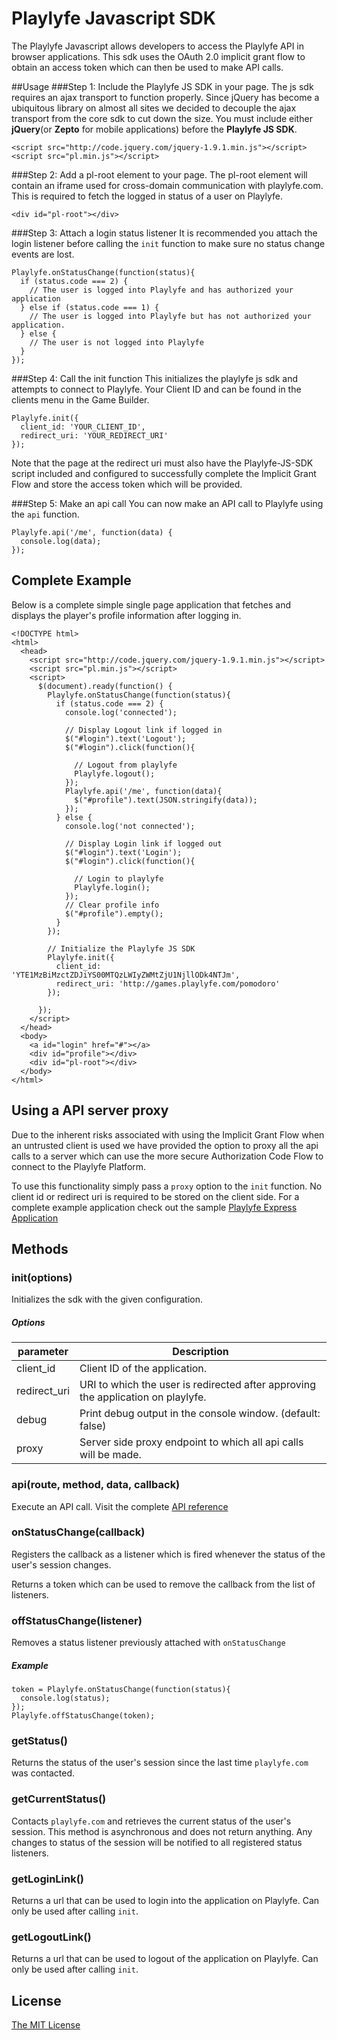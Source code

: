 Playlyfe Javascript SDK
==================
The Playlyfe Javascript allows developers to access the Playlyfe API in browser applications. This sdk uses the OAuth 2.0 implicit grant flow to obtain an access token which can then be used to make API calls.

##Usage
###Step 1: Include the Playlyfe JS SDK in your page.
The js sdk requires an ajax transport to function properly. Since jQuery has become a ubiquitous library on almost all sites we decided to decouple the ajax transport from the core sdk to cut down the size. You must include either **jQuery**(or **Zepto** for mobile applications) before the **Playlyfe JS SDK**. 

    <script src="http://code.jquery.com/jquery-1.9.1.min.js"></script>
    <script src="pl.min.js"></script>

###Step 2: Add a pl-root element to your page.
The pl-root element will contain an iframe used for cross-domain communication with playlyfe.com. This is required to fetch the logged in status of a user on Playlyfe.

    <div id="pl-root"></div>

###Step 3: Attach a login status listener
It is recommended you attach the login listener before calling the ```init``` function to make sure no status change events are lost.

    Playlyfe.onStatusChange(function(status){
      if (status.code === 2) {
        // The user is logged into Playlyfe and has authorized your application
      } else if (status.code === 1) {
        // The user is logged into Playlyfe but has not authorized your application.
      } else {
        // The user is not logged into Playlyfe
      }
    });

###Step 4: Call the init function
This initializes the playlyfe js sdk and attempts to connect to Playlyfe. Your Client ID and can be found in the clients menu in the Game Builder.

    Playlyfe.init({
      client_id: 'YOUR_CLIENT_ID',
      redirect_uri: 'YOUR_REDIRECT_URI'
    });
    
Note that the page at the redirect uri must also have the Playlyfe-JS-SDK script included and configured to successfully complete the Implicit Grant Flow and store the access token which will be provided.


###Step 5: Make an api call
You can now make an API call to Playlyfe using the ```api``` function.

    Playlyfe.api('/me', function(data) {
      console.log(data);
    }); 


## Complete Example
Below is a complete simple single page application that fetches and displays the player's profile information after logging in.

    <!DOCTYPE html>
    <html>
      <head>
        <script src="http://code.jquery.com/jquery-1.9.1.min.js"></script>
        <script src="pl.min.js"></script>
        <script>
          $(document).ready(function() {
            Playlyfe.onStatusChange(function(status){
              if (status.code === 2) {
                console.log('connected');

                // Display Logout link if logged in
                $("#login").text('Logout');
                $("#login").click(function(){
                  
                  // Logout from playlyfe
                  Playlyfe.logout();
                });
                Playlyfe.api('/me', function(data){
                  $("#profile").text(JSON.stringify(data));
                });
              } else {
                console.log('not connected');

                // Display Login link if logged out
                $("#login").text('Login');
                $("#login").click(function(){

                  // Login to playlyfe
                  Playlyfe.login();
                });
                // Clear profile info
                $("#profile").empty();
              }
            });

            // Initialize the Playlyfe JS SDK
            Playlyfe.init({
              client_id: 'YTE1MzBiMzctZDJiYS00MTQzLWIyZWMtZjU1NjllODk4NTJm',
              redirect_uri: 'http://games.playlyfe.com/pomodoro'
            });

          });
        </script>
      </head>
      <body>
        <a id="login" href="#"></a>
        <div id="profile"></div>
        <div id="pl-root"></div>
      </body>
    </html>

## Using a API server proxy
Due to the inherent risks associated with using the Implicit Grant Flow when an untrusted client is used we have provided the option to proxy all the api calls to a server which can use the more secure Authorization Code Flow to connect to the Playlyfe Platform. 

To use this functionality simply pass a ```proxy``` option to the ```init``` function. No client id or redirect uri is required to be stored on the client side. For a complete example application check out the sample [Playlyfe Express Application](https://github.com/playlyfe/playlyfe-express-app)



## Methods

### init(options)
Initializes the sdk with the given configuration.
##### Options 
<table>
  <thead>
    <tr><th>parameter</th><th>Description</th></tr>
  </thead>
  <tbody>
    <tr><td>client_id</td><td>Client ID of the application.</td></tr>
    <tr><td>redirect_uri</td><td>URI to which the user is redirected after approving the application on playlyfe.</td></tr>
    <tr><td>debug</td><td>Print debug output in the console window. (default: false)</td></tr>
    <tr><td>proxy</td><td>Server side proxy endpoint to which all api calls will be made.</td></tr>
  </tbody>
</table>


### api(route, method, data, callback)
Execute an API call. Visit the complete [API reference](http://dev.playlyfe.com/docs/api)

### onStatusChange(callback)
Registers the callback as a listener which is fired whenever the status of the user's session changes. 

Returns a token which can be used to remove the callback from the list of listeners.

### offStatusChange(listener)
Removes a status listener previously attached with ```onStatusChange```
##### Example
    token = Playlyfe.onStatusChange(function(status){ 
      console.log(status); 
    });
    Playlyfe.offStatusChange(token);

### getStatus()
Returns the status of the user's session since the last time ```playlyfe.com``` was contacted.

### getCurrentStatus()
Contacts ```playlyfe.com``` and retrieves the current status of the user's session. This method is asynchronous and does not return anything. Any changes to status of the session will be notified to all registered status listeners. 

### getLoginLink()
Returns a url that can be used to login into the application on Playlyfe. Can only be used after calling ```init```.

### getLogoutLink()
Returns a url that can be used to logout of the application on Playlyfe. Can only be used after calling ```init```.

## License
[The MIT License](http://opensource.org/licenses/MIT)
